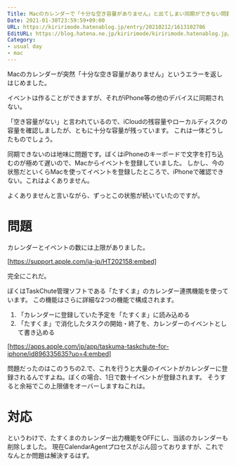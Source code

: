 ```yaml
---
Title: Macのカレンダーで「十分な空き容量がありません」と出てしまい同期ができない問題
Date: 2021-01-30T23:59:59+09:00
URL: https://kiririmode.hatenablog.jp/entry/20210212/1613102786
EditURL: https://blog.hatena.ne.jp/kiririmode/kiririmode.hatenablog.jp/atom/entry/26006613690558588
Category:
- usual day
- mac
---
```


<!-- textlint-disable -->
Macのカレンダーが突然「十分な空き容量がありません」というエラーを返しはじめました。
<!-- textlint-enable -->
イベントは作ることができますが、それがiPhone等の他のデバイスに同期されない。

「空き容量がない」と言われているので、iCloudの残容量やローカルディスクの容量を確認しましたが、ともに十分な容量が残っています。
これは一体どうしたものでしょう。

同期できないのは地味に問題です。ぼくはiPhoneのキーボードで文字を打ち込むのが極めて遅いので、Macからイベントを登録していました。
しかし、今の状態だといくらMacを使ってイベントを登録したところで、iPhoneで確認できない。これはよくありません。

よくありませんと言いながら、ずっとこの状態が続いていたのですが。

# 問題

カレンダーとイベントの数には上限がありました。

[https://support.apple.com/ja-jp/HT202158:embed]

完全にこれだ。

ぼくはTaskChute管理ソフトである「たすくま」のカレンダー連携機能を使っています。
この機能はさらに詳細な2つの機能で構成されます。

1. 「カレンダーに登録していた予定を「たすくま」に読み込める
2. 「たすくま」で消化したタスクの開始・終了を、カレンダーのイベントとして書き込める

[https://apps.apple.com/jp/app/taskuma-taskchute-for-iphone/id896335635?uo=4:embed]

問題だったのはこのうちの2.で、これを行うと大量のイベントがカレンダーに登録されるんですよね。ぼくの場合、1日で数十イベントが登録されます。
そうすると余裕でこの上限値をオーバーしますねこれは。

# 対応

というわけで、たすくまのカレンダー出力機能をOFFにし、当該のカレンダーも削除しました。
現在CalendarAgentプロセスがぶん回っておりますが、これでなんとか問題は解決するはず。
